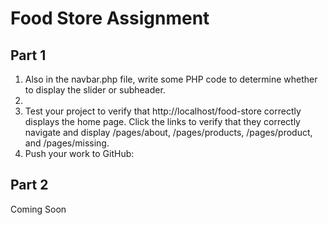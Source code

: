 # Food Store Assignment

## Part 1

1. Also in the navbar.php file, write some PHP code to determine whether to display the slider or subheader.
2. 
4. Test your project to verify that http://localhost/food-store correctly displays the home page. Click the links to verify that they correctly navigate and display /pages/about, /pages/products, /pages/product, and /pages/missing.
5. Push your work to GitHub:

## Part 2

Coming Soon
